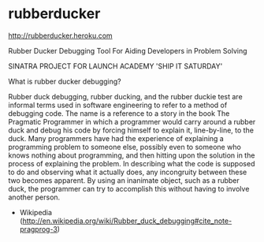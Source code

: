 rubberducker
============

http://rubberducker.heroku.com

Rubber Ducker Debugging Tool For Aiding Developers in Problem Solving

SINATRA PROJECT FOR LAUNCH ACADEMY 'SHIP IT SATURDAY'


What is rubber ducker debugging?

Rubber duck debugging, rubber ducking, and the rubber duckie test are informal terms used in software engineering to refer to a method of debugging code. The name is a reference to a story in the book The Pragmatic Programmer in which a programmer would carry around a rubber duck and debug his code by forcing himself to explain it, line-by-line, to the duck.
Many programmers have had the experience of explaining a programming problem to someone else, possibly even to someone who knows nothing about programming, and then hitting upon the solution in the process of explaining the problem. In describing what the code is supposed to do and observing what it actually does, any incongruity between these two becomes apparent. By using an inanimate object, such as a rubber duck, the programmer can try to accomplish this without having to involve another person.
- Wikipedia (http://en.wikipedia.org/wiki/Rubber_duck_debugging#cite_note-pragprog-3)



